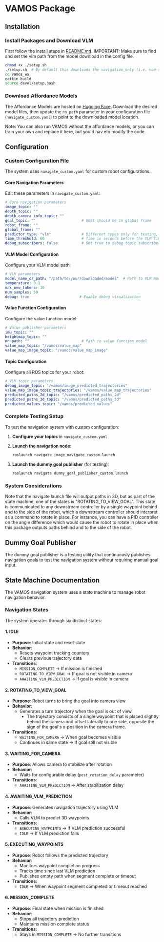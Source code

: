 # VAMOS Package

## Installation

### Install Packages and Download VLM

First follow the install steps in [README.md](README.md).
IMPORTANT: Make sure to find and set the vlm path from the model download in the config file.

```bash
chmod +x ./setup.sh
./setup.sh  # By default this downloads the navigation_only (i.e. non-steerable) model which we used in our navigation experiments, but feel free to download the steerable one from mateoguaman/vamos 
cd vamos_ws
catkin build
source devel/setup.bash
```
### Download Affordance Models

The Affordance Models are hosted on [Hugging Face](https://huggingface.co/collections/mateoguaman/vamos-a-hierarchical-vision-language-action-model-for-capab). 
Download the desired model files, then update the `nn_path` parameter in your configuration file (`navigate_custom.yaml`) to point to the downloaded model location.

Note: You can also run VAMOS without the affordance models, or you can train your own and replace it here, but you'd hav eto modify the code.

## Configuration

### Custom Configuration File

The system uses `navigate_custom.yaml` for custom robot configurations.

#### Core Navigation Parameters

Edit these parameters in `navigate_custom.yaml`:

```yaml
# Core navigation parameters
image_topic: ""
depth_topic: ""
depth_camera_info_topic: ""
goal_topic: ""                     # Goal should be in global frame
robot_frame: ""
global_frame: ""
predictor_type: "vlm"              # Different types only for testing, always use vlm
time_threshold: 60                 # Time in seconds before the VLM times out and replans
debug_subscribers: false           # Set true to debug topic subscribers
```

#### VLM Model Configuration

Configure your VLM model path:

```yaml
# VLM parameters
model_name_or_path: "/path/to/your/downloaded/model"  # Path to VLM model
temperature: 0.1
max_new_tokens: 10
num_samples: 50
debug: true                       # Enable debug visualization
```

#### Value Function Configuration

Configure the value function model:

```yaml
# Value publisher parameters
imu_topic: ""
heightmap_topic: ""
nn_path: ""                        # Path to value function model
value_map_topic: "/vamos/value_map"
value_map_image_topic: "/vamos/value_map_image"
```

#### Topic Configuration

Configure all ROS topics for your robot:

```yaml
# VLM topic parameters
debug_image_topic: "/vamos/image_predicted_trajectories"
value_map_image_topic_trajectories: "/vamos/value_map_trajectories"
predicted_paths_2d_topic: "/vamos/predicted_paths_2d"
predicted_paths_3d_topic: "/vamos/predicted_paths_3d"
predicted_values_topic: "/vamos/predicted_values"
```

### Complete Testing Setup

To test the navigation system with custom configuration:

1. **Configure your topics** in `navigate_custom.yaml`

2. **Launch the navigation node**:
   ```bash
   roslaunch navigate image_navigate_custom.launch
   ```

3. **Launch the dummy goal publisher** (for testing):
   ```bash
   roslaunch navigate dummy_goal_publisher_custom.launch
   ```

### System Considerations

Note that the navigate launch file will output paths in 3D, but as part of the state machine, one of the states is "ROTATING_TO_VIEW_GOAL". This state is communicated to any downstream controller by a single waypoint behind and to the side of the robot, which a downstream controller should interpret as a command to rotate in place. For instance, you can have a PID controller on the angle difference which would cause the robot to rotate in place when this package outputs paths behind and to the side of the robot. 

## Dummy Goal Publisher

The dummy goal publisher is a testing utility that continuously publishes navigation goals to test the navigation system without requiring manual goal input.

## State Machine Documentation

The VAMOS navigation system uses a state machine to manage robot navigation behavior.

### Navigation States

The system operates through six distinct states:

#### 1. IDLE
- **Purpose**: Initial state and reset state
- **Behavior**: 
  - Resets waypoint tracking counters
  - Clears previous trajectory data
- **Transitions**:
  - `MISSION_COMPLETE` → If mission is finished
  - `ROTATING_TO_VIEW_GOAL` → If goal is not visible in camera
  - `AWAITING_VLM_PREDICTION` → If goal is visible in camera

#### 2. ROTATING_TO_VIEW_GOAL
- **Purpose**: Robot turns to bring the goal into camera view
- **Behavior**:
  - Generates a turn trajectory when the goal is out of view.
    - The trajectory consists of a single waypoint that is placed slightly behind the camera
      and offset laterally to one side, opposite the sign of the goal's x-position in the camera frame.
- **Transitions**:
  - `WAITING_FOR_CAMERA` → When goal becomes visible
  - Continues in same state → If goal still not visible

#### 3. WAITING_FOR_CAMERA
- **Purpose**: Allows camera to stabilize after rotation
- **Behavior**:
  - Waits for configurable delay (`post_rotation_delay` parameter)
- **Transitions**:
  - `AWAITING_VLM_PREDICTION` → After stabilization delay

#### 4. AWAITING_VLM_PREDICTION
- **Purpose**: Generates navigation trajectory using VLM
- **Behavior**:
  - Calls VLM to predict 3D waypoints
- **Transitions**:
  - `EXECUTING_WAYPOINTS` → If VLM prediction successful
  - `IDLE` → If VLM prediction fails

#### 5. EXECUTING_WAYPOINTS
- **Purpose**: Robot follows the predicted trajectory
- **Behavior**:
  - Monitors waypoint completion progress
  - Tracks time since last VLM prediction
  - Publishes empty path when segment complete or timeout
- **Transitions**:
  - `IDLE` → When waypoint segment completed or timeout reached

#### 6. MISSION_COMPLETE
- **Purpose**: Final state when mission is finished
- **Behavior**:
  - Stops all trajectory prediction
  - Maintains mission complete status
- **Transitions**:
  - Stays in `MISSION_COMPLETE` → No further transitions